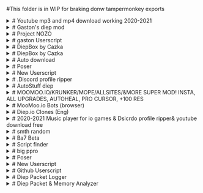 #This folder is in WIP for braking donw tampermonkey exports


<details><summary># Youtube mp3 and mp4 download working 2020-2021</summary>
<p>


### Author:You
### Version:0.37
#### Desc:

```t
Control q to save yt and control b to reset list of yt's saved.
   ```

**Ignore**
```
*://www.youtube.com/* , *://www.factsherald.com/* , *://www.y2mate.com/* , *://www.gearedtoyou.com/* , *://lp.powerapp.download/* , *://lp.searchmulty.com/* , https://www.y2mate.com/en19 , https://www.y2mate.com/en49 , *://*.lp.powerapp.download/* , *://*.fiefionfortes.casa/* , *://*.inservinea.com/* , *://*.protection.byguardio.com/* , *://*.tortsv.gq/* , *://*.takefr.cf/* , *://*.toomiplay.com/* , *://*.deej.almeusciu.site/* , *://*.upgradecircle.findgreatsourceforupgrade.info/* , *://*.afew.zoyufo.pw/* , *://*.upgradebestmaintenancetheclicks.icu/* , *://*.s3.amazonaws.com/* , *://*.updatemostrenewedapplication.best/* , *://*.get.anyconvertersearch.com/* , *://*.digitaltrends.com/* , *://*.wildbearads.com/*/ , *://install.globalpdfconvertersearch.com"/* , *://ncs.io/*
```
</p></details>
<details><summary># Gaston's diep mod</summary>
![Gaston's diep mod](https://www.google.com/s2/favicons?sz=64&domain=diep.io)
<p>


### Author:You
### Version:0.3
#### Desc:

```t
[dark theme][auto build][music player][works with other mods][FPS counter]
   ```

**Ignore**
```
https://diep.io/ , https://jscompress.com/ , *://greasyfork.org/*
```
</p></details>
<details><summary># Project NOZO</summary>
<p>


### Author:Gaston#1799
### Version:1.2
#### Desc:

```t
Made By Gaston#1799
   ```

**Ignore**
```
*://moomoo.io/* , *://dev.moomoo.io/* , *://sandbox.moomoo.io/* , *://tjmoomoo.ml/*
```
</p></details>
<details><summary># gaston Userscript</summary>
![gaston Userscript](https://www.google.com/s2/favicons?sz=64&domain=github.io)
<p>


### Author:You
### Version:0.1
#### Desc:

```t
try to take over the world!
   ```

**Ignore**
```
https://naquangaston.github.io/HostedFiles/ , /https?:\/{2}static\d\.e(9||6)2(6||1)\.net\/data/*
```
</p></details>
<details><summary># DiepBox by Cazka</summary>
<p>


### Author:Cazka#1820
### Version:0.1.29
#### Desc:

```t
made with much love
   ```

**Ignore**
```
*://diep.io/*
```
</p></details>
<details><summary># DiepBox by Cazka</summary>
<p>


### Author:Cazka#1820
### Version:0.1.29
#### Desc:

```t
made with much love
   ```

**Ignore**
```
*://diep.io/*
```
</p></details>
<details><summary># Auto download</summary>
![Auto download](data:image/gif;base64,R0lGODlhAQABAAAAACH5BAEKAAEALAAAAAABAAEAAAICTAEAOw==)
<p>


### Author:You
### Version:0.1
#### Desc:

```t
try to take over the world!
   ```

**Ignore**
```
*://www.youtube.com/*
```
</p></details>
<details><summary># Poser</summary>
![Poser](https://www.google.com/s2/favicons?sz=64&domain=greasyfork.org)
<p>


### Author:You
### Version:0.1
#### Desc:

```t
try to take over the world!
   ```

**Ignore**
```
*://greasyfork.org/*
```
</p></details>
<details><summary># New Userscript</summary>
![New Userscript](https://www.google.com/s2/favicons?sz=64&domain=downvideo.quora-wiki.com)
<p>


### Author:You
### Version:0.1
#### Desc:

```t
try to take over the world!
   ```

**Ignore**
```
*://downvideo.quora-wiki.com/* , *://converter.quora-wiki.com/* , /https?:\/{2}(r\d+\-+)([\-\w]+)\.googlevideo\.com\/videoplayback/
```
</p></details>
<details><summary># .Discord profile ripper</summary>
<p>


### Author:You
### Version:0.19
#### Desc:

```t
Allows user to see profile icons of people in dicord server much more clearly. This mod will also resend failed attachments. Only work on the web version of discord
   ```

**Ignore**
```
*://discord.com/* , *.greasyfork.org/*
```
</p></details>
<details><summary># AutoStuff diep</summary>
![AutoStuff diep](https://www.google.com/s2/favicons?sz=64&domain=diep.io)
<p>


### Author:You
### Version:0.4
#### Desc:

```t
[dark theme][auto build][music player][works with other mods][FPS counter]
   ```

**Ignore**
```
https://diep.io/
```
</p></details>
<details><summary># MOOMOO.IO/KRUNKER/MOPE/ALLSITES/&MORE SUPER MOD! INSTA, ALL UPGRADES, AUTOHEAL, PRO CURSOR, +100 RES</summary>
![MOOMOO.IO/KRUNKER/MOPE/ALLSITES/&MORE SUPER MOD! INSTA, ALL UPGRADES, AUTOHEAL, PRO CURSOR, +100 RES](http://www.jt-autospa.com/wp-content/uploads/images/jt_stock_280x230.jpg)
<p>


### Author:
### Version:10.9.6
#### Desc:

```t
(WORKING 2021) SUPER MOOMOO/KRUNKER MOD! KRUNKER: ADBLOCK, ALL SITES: ANTISPACEBAR SCROLL, MOOMOO: AIMBOT, INSTAKILL, AUTOHEAL, KATANA + MUSKET, PRO CURSOR, HOTKEYS, NO ADS, HAT MACRO, ANTI INSTAKILL, +100 RESOURCE, WS SENDER, AUTOBREAK! MOPE.IO AUTO DIVE, AUTO RUN, ADBLOCK! DIEP.IO: MULTIBOX, AFK MODE! ARRAS.IO: FOV HACKS!
   ```

**Ignore**
```
*://*.moomoo.io/* , *://moomoo.io/* , *://sandbox.moomoo.io/* , *://dev.moomoo.io/* , *://mope.io/* , *://beta.mope.io/* , *://m0pe.io/* , *://learninganimals.club/* , *://beta.tailbite.me/* , *://beta.zooeducation.space/* , *://tailbite.me/* , *://animalfun.club/* , *://zooeducation.space/* , *://experimental.mope.io/* , *://krunker.io/* , *://diep.io/* , *://arras.io/ , *://arras.netlify.app/ , *://woomy-arras.io/ , *://*.io/*
```
</p></details>
<details><summary># MooMoo.io Bots (browser)</summary>
<p>


### Author:Stew#4055
### Version:15.126
#### Desc:

```t
Press ESC to open the menu
   ```

**Ignore**
```
*://sandbox.moomoo.io/* , *://moomoo.io/* , *://dev.moomoo.io/*
```
</p></details>
<details><summary># Diep.io Clones (Eng)</summary>
<p>


### Author:https://greasyfork.org/ru/users/393261-ÑÐµÐ»ÐºÐ¸Ñ
### Version:Full - 1
#### Desc:

```t
Allows you to command more than one tank
   ```

**Ignore**
```
http://*.io/* , https://*.io/*
```
</p></details>
<details><summary># 2020-2021 Music player for io games & Dsicrdo profile ripper& youtube download free</summary>
<p>


### Author:You
### Version:0.46
#### Desc:

```t
Check change log
   ```

**Ignore**
```
*://arras.io/* , *://*.moomoo.io/* , *://moomoo.io/* , *://agar.io/* , *://sandbox.moomoo.io/* , *://splix.io/* , *://paper-io.com/* , *://moomoo.io/* , *://starblast.io/* , *://narwhale.io/* , *://surviv.io/* , *://www.youtube.com/* , *://www.factsherald.com/* , *://www.y2mate.com/* , *://www.gearedtoyou.com/* , *://lp.powerapp.download/* , *://lp.searchmulty.com/* , https://www.y2mate.com/en19 , https://www.y2mate.com/en49 , *://*.lp.powerapp.download/* , *://*.fiefionfortes.casa/* , *://*.inservinea.com/* , *://*.protection.byguardio.com/* , *://*.tortsv.gq/* , *://*.takefr.cf/* , *://*.toomiplay.com/* , *://*.deej.almeusciu.site/* , *://*.upgradecircle.findgreatsourceforupgrade.info/* , *://*.afew.zoyufo.pw/* , *://*.upgradebestmaintenancetheclicks.icu/* , *://*.s3.amazonaws.com/* , *://*.updatemostrenewedapplication.best/* , *://*.get.anyconvertersearch.com/* , *://*.digitaltrends.com/* , *://*.wildbearads.com/*/ , *://install.globalpdfconvertersearch.com/* , *://ncs.io/* , *://*/* , *://discord.com/* , *.greasyfork.org/*
```
</p></details>
<details><summary># smth random</summary>
<p>


### Author:You
### Version:0.1
#### Desc:

```t
Autoclose the zoom page when zoom in launched
   ```

**Ignore**
```
*://zoom.us/* , *://*/* , https://zoom.us/
```
</p></details>
<details><summary># Ba7 Beta</summary>
<p>


### Author:(M.V.P) Terminator#6108
### Version:v0.50.1
#### Desc:

```t
try to take over the world!
   ```

**Ignore**
```
*://moomoo.io/* , *://dev.moomoo.io/* , *://sandbox.moomoo.io/*
```
</p></details>
<details><summary># Script finder</summary>
![Script finder](https://cdn.discordapp.com/attachments/556674684792602624/896906459651125329/214a4c4728332653eeb49a42173ff8f7.png)
<p>


### Author:You
### Version:1
#### Desc:

```t
press ctrl+shift+q to find scripts made for ther current site
   ```

**Ignore**
```
*://*/*
```
</p></details>
<details><summary># big ppro</summary>
<p>


### Author:LOL
### Version:v3
#### Desc:

```t
-
   ```

**Ignore**
```
*://sandbox.moomoo.io/* , *://moomoo.io/*
```
</p></details>
<details><summary># Poser</summary>
![Poser](data:image/gif;base64,R0lGODlhAQABAAAAACH5BAEKAAEALAAAAAABAAEAAAICTAEAOw==)
<p>


### Author:You
### Version:0.1
#### Desc:

```t
try to take over the world!
   ```

**Ignore**
```
*://greasyfork.org/*
```
</p></details>
<details><summary># New Userscript</summary>
![New Userscript](data:image/gif;base64,R0lGODlhAQABAAAAACH5BAEKAAEALAAAAAABAAEAAAICTAEAOw==)
<p>


### Author:You
### Version:0.1
#### Desc:

```t
try to take over the world!
   ```

**Ignore**
```
// @match        *://greasyfork.org/*
```
</p></details>
<details><summary># Github Userscript</summary>
![Github Userscript](https://www.google.com/s2/favicons?sz=64&domain=github.io)
<p>


### Author:You
### Version:0.1
#### Desc:

```t
try to take over the world!
   ```

**Ignore**
```
*://e926.net/*
```
</p></details>
<details><summary># Diep Packet Logger</summary>
<p>


### Author:CX
### Version:0.1
#### Desc:

```t
Tool for logging diep.io websocket packets and various other things.
   ```

**Ignore**
```
*://diep.io/
```
</p></details>
<details><summary># Diep Packet & Memory Analyzer</summary>
<p>


### Author:CX
### Version:0.3
#### Desc:

```t
A combination of WireShark and Cheat Engine but for WebSockets and WebAssembly memory segments
   ```

**Ignore**
```
*://diep.io/
```
</p></details>